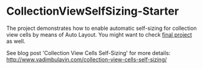 # CollectionViewSelfSizing-Starter
The project demonstrates how to enable automatic self-sizing for collection view cells by means of Auto Layout. You might want to check [final project](https://github.com/V8tr/CollectionViewSelfSizing-Final) as well.

See blog post 'Collection View Cells Self-Sizing' for more details: http://www.vadimbulavin.com/collection-view-cells-self-sizing/
